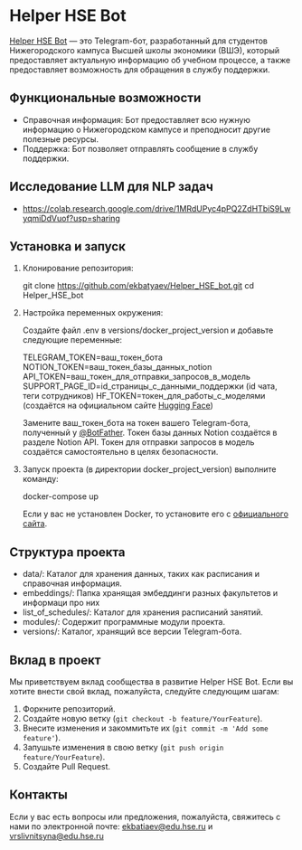 # Helper HSE Bot 

[Helper HSE Bot](https://t.me/helperHSE_kko_bot) — это Telegram-бот, разработанный для студентов Нижегородского кампуса Высшей школы экономики (ВШЭ), который предоставляет актуальную информацию об учебном процессе, а также предоставляет возможность для обращения в службу поддержки.

## Функциональные возможности

- Справочная информация: Бот предоставляет всю нужную информацию о Нижегородском кампусе и преподносит другие полезные ресурсы.
- Поддержка: Бот позволяет отправлять сообщение в службу поддержки.

## Исследование LLM для NLP задач

- https://colab.research.google.com/drive/1MRdUPyc4pPQ2ZdHTbiS9LwyqmiDdVuof?usp=sharing

## Установка и запуск

1. Клонирование репозитория:

   git clone https://github.com/ekbatyaev/Helper_HSE_bot.git
   cd Helper_HSE_bot

2. Настройка переменных окружения:

   Создайте файл .env в versions/docker_project_version и добавьте следующие переменные:

   TELEGRAM_TOKEN=ваш_токен_бота
   NOTION_TOKEN=ваш_токен_базы_данных_notion
   API_TOKEN=ваш_токен_для_отправки_запросов_в_модель
   SUPPORT_PAGE_ID=id_страницы_с_данными_поддержки (id чата, теги сотрудников)
   HF_TOKEN=токен_для_работы_с_моделями (создаётся на официальном сайте [Hugging Face](https://huggingface.co/))
   
   Замените ваш_токен_бота на токен вашего Telegram-бота, полученный у [@BotFather](https://t.me/BotFather). Токен базы данных Notion создаётся в разделе Notion API. Токен для отправки запросов в модель создаётся самостоятельно в целях безопасности.

3. Запуск проекта (в директории docker_project_version) выполните команду:

   docker-compose up

   Если у вас не установлен Docker, то  установите его с [официального сайта](https://www.docker.com/products/docker-desktop/).

## Структура проекта

- data/: Каталог для хранения данных, таких как расписания и справочная информация.
- embeddings/: Папка хранящая эмбеддинги разных факультетов и информаци про них
- list_of_schedules/: Каталог для хранения расписаний занятий.
- modules/: Содержит программные модули проекта.
- versions/: Каталог, хранящий все версии Telegram-бота.

## Вклад в проект

Мы приветствуем вклад сообщества в развитие Helper HSE Bot. Если вы хотите внести свой вклад, пожалуйста, следуйте следующим шагам:

1. Форкните репозиторий.
2. Создайте новую ветку (`git checkout -b feature/YourFeature`).
3. Внесите изменения и закоммитьте их (`git commit -m 'Add some feature'`).
4. Запушьте изменения в свою ветку (`git push origin feature/YourFeature`).
5. Создайте Pull Request.


## Контакты

Если у вас есть вопросы или предложения, пожалуйста, свяжитесь с нами по электронной почте: [ekbatiaev@edu.hse.ru](mailto\:ekbatiaev@edu.hse.ru) и [vrslivnitsyna@edu.hse.ru](mailto\:vrslivnitsyna@edu.hse.ru)

